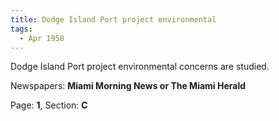 ```yaml
---  
title: Dodge Island Port project environmental  
tags:  
  - Apr 1958  
---  
```

  
Dodge Island Port project environmental concerns are studied.  
  
Newspapers: **Miami Morning News or The Miami Herald**  
  
Page: **1**, Section: **C** 
